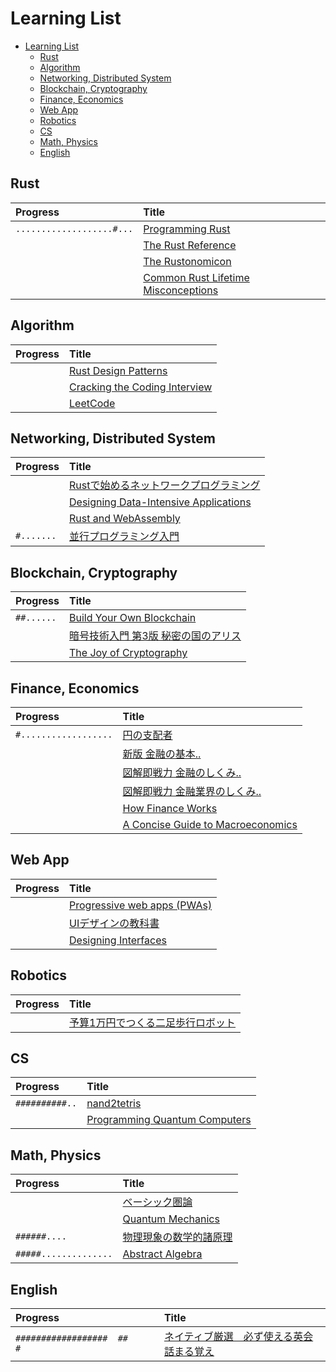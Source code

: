 # Learning List

- [Learning List](#learning-list)
  - [Rust](#rust)
  - [Algorithm](#algorithm)
  - [Networking, Distributed System](#networking-distributed-system)
  - [Blockchain, Cryptography](#blockchain-cryptography)
  - [Finance, Economics](#finance-economics)
  - [Web App](#web-app)
  - [Robotics](#robotics)
  - [CS](#cs)
  - [Math, Physics](#math-physics)
  - [English](#english)

## Rust
| Progress | Title |
| :-- | :-- |
| `...................#...` | [Programming Rust](https://learning.oreilly.com/library/view/programming-rust-2nd/9781492052586/) |
|  | [The Rust Reference](https://doc.rust-lang.org/stable/reference/) |
|  | [The Rustonomicon](https://doc.rust-lang.org/nomicon/) |
|  | [Common Rust Lifetime Misconceptions](https://github.com/pretzelhammer/rust-blog/blob/master/posts/common-rust-lifetime-misconceptions.md) |

## Algorithm
| Progress | Title |
| :-- | :-- |
|  | [Rust Design Patterns](https://rust-unofficial.github.io/patterns/) |
|  | [Cracking the Coding Interview](https://www.crackingthecodinginterview.com/) |
|  | [LeetCode](https://leetcode.com/) |

## Networking, Distributed System
| Progress | Title |
| :-- | :-- |
|  | [Rustで始めるネットワークプログラミング](https://cha-shu00.hatenablog.com/entry/2019/06/12/231526) |
|  | [Designing Data-Intensive Applications](https://learning.oreilly.com/library/view/designing-data-intensive-applications/9781491903063/) |
|  | [Rust and WebAssembly](https://rustwasm.github.io/book/) |
| `#.......` | [並行プログラミング入門](https://www.oreilly.co.jp/books/9784873119595/) |

## Blockchain, Cryptography
| Progress | Title |
| :-- | :-- |
| `##......` | [Build Your Own Blockchain](https://www.springer.com/gp/book/9783030401412) |
|  | [暗号技術入門 第3版 秘密の国のアリス](https://www.hyuki.com/cr/) |
|  | [The Joy of Cryptography](https://joyofcryptography.com/) |

## Finance, Economics
| Progress | Title |
| :-- | :-- |
| `#..................` | [円の支配者](http://www.soshisha.com/book_search/detail/1_1057.html) |
|  | [新版 金融の基本..](https://www.njg.co.jp/book/9784534057419/) |
|  | [図解即戦力 金融のしくみ..](https://gihyo.jp/book/2021/978-4-297-11740-5) |
|  | [図解即戦力 金融業界のしくみ..](https://gihyo.jp/book/2020/978-4-297-11319-3) |
|  | [How Finance Works](https://store.hbr.org/product/how-finance-works-the-hbr-guide-to-thinking-smart-about-the-numbers/10230) |
|  | [A Concise Guide to Macroeconomics](https://store.hbr.org/product/a-concise-guide-to-macroeconomics-second-edition-what-managers-executives-and-students-need-to-know/16969) |

## Web App
| Progress | Title |
| :-- | :-- |
|  | [Progressive web apps (PWAs)](https://developer.mozilla.org/en-US/docs/Web/Progressive_web_apps) |
|  | [UIデザインの教科書](https://www.shoeisha.co.jp/book/detail/9784798155456) |
|  | [Designing Interfaces](https://learning.oreilly.com/library/view/designing-interfaces-3rd/9781492051954/) |

## Robotics
| Progress | Title |
| :-- | :-- |
|  | [予算1万円でつくる二足歩行ロボット](https://www.kohgakusha.co.jp/books/detail/978-4-7775-2109-8) |

## CS
| Progress | Title |
| :-- | :-- |
| `##########..` | [nand2tetris](https://www.nand2tetris.org/) |
|  | [Programming Quantum Computers ](https://learning.oreilly.com/library/view/programming-quantum-computers/9781492039679/) |

## Math, Physics
| Progress | Title |
| :-- | :-- |
|  | [ベーシック圏論](https://www.maruzen-publishing.co.jp/item/?book_no=295027) |
|  | [Quantum Mechanics](https://theoreticalminimum.com/courses/quantum-mechanics/2012/winter) |
| `######....` | [物理現象の数学的諸原理](https://www.kyoritsu-pub.co.jp/bookdetail/9784320017269) |
| `#####..............` | [Abstract Algebra](https://www.wiley.com/en-us/Abstract+Algebra%2C+3rd+Edition-p-9780471433347) |

## English
| Progress | Title |
| :-- | :-- |
| `##################  ##       #` | [ネイティブ厳選　必ず使える英会話まる覚え](https://www.jresearch.co.jp/book/b497119.html) |
